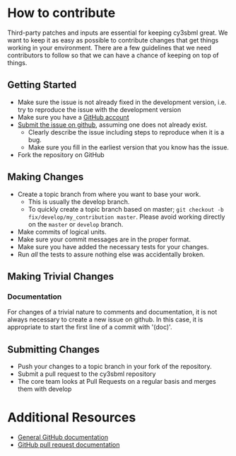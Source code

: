 # How to contribute

Third-party patches and inputs are essential for keeping cy3sbml great. 
We want to keep it as easy as possible to contribute changes that
get things working in your environment. There are a few guidelines that we
need contributors to follow so that we can have a chance of keeping on
top of things.

## Getting Started

* Make sure the issue is not already fixed in the development version, i.e.
try to reproduce the issue with the development version
* Make sure you have a [GitHub account](https://github.com/signup/free)
* [Submit the issue on github](https://github.com/matthiaskoenig/cy3sbml/issues), assuming one does not already exist.
  * Clearly describe the issue including steps to reproduce when it is a bug.
  * Make sure you fill in the earliest version that you know has the issue.
* Fork the repository on GitHub

## Making Changes

* Create a topic branch from where you want to base your work.
  * This is usually the develop branch.
  * To quickly create a topic branch based on master; `git checkout -b
    fix/develop/my_contribution master`. Please avoid working directly on the
    `master` or `develop` branch.
* Make commits of logical units.
* Make sure your commit messages are in the proper format.
* Make sure you have added the necessary tests for your changes.
* Run _all_ the tests to assure nothing else was accidentally broken.

## Making Trivial Changes

### Documentation

For changes of a trivial nature to comments and documentation, it is not
always necessary to create a new issue on github. In this case, it is
appropriate to start the first line of a commit with '(doc)'.

## Submitting Changes

* Push your changes to a topic branch in your fork of the repository.
* Submit a pull request to the cy3sbml repository
* The core team looks at Pull Requests on a regular basis and merges them
with develop

# Additional Resources

* [General GitHub documentation](https://help.github.com/)
* [GitHub pull request documentation](https://help.github.com/send-pull-requests/)
